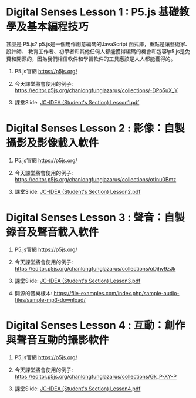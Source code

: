 # Digital Senses Lesson 1 : P5.js 基礎教學及基本編程技巧


甚麼是 P5.js?
p5.js是一個用作創意編碼的JavaScript 函式庫，重點是讓藝術家、設計師、 教育工作者、初學者和其他任何人都能獲得編碼的機會和包容!p5.js是免費和開源的，因為我們相信軟件和學習軟件的工具應該是人人都能獲得的。

1. P5.js官網
https://p5js.org/

2. 今天課堂將會使用的例子:
https://editor.p5js.org/chanlongfunglazarus/collections/-DPo5uX_Y

3. 課堂Slide:
[JC-IDEA (Student's Section) Lesson1.pdf](https://github.com/JC-Project-IDEA/Digital-Senses/files/10878924/JC-IDEA.Student.s.Section.Lesson1.pdf)


# Digital Senses Lesson 2 : 影像：自製攝影及影像載入軟件


1. P5.js官網
https://p5js.org/

2. 今天課堂將會使用的例子:
https://editor.p5js.org/chanlongfunglazarus/collections/otInu0Bmz

3. 課堂Slide:
[JC-IDEA (Student's Section) Lesson2.pdf](https://github.com/JC-Project-IDEA/Digital-Senses/files/10878927/JC-IDEA.Student.s.Section.Lesson2.pdf)


# Digital Senses Lesson 3 : 聲音：自製錄音及聲音載入軟件

1. P5.js官網
https://p5js.org/

2. 今天課堂將會使用的例子:
https://editor.p5js.org/chanlongfunglazarus/collections/oDjhv9zJk

3. 課堂Slide:
[JC-IDEA (Student's Section) Lesson3.pdf](https://github.com/JC-Project-IDEA/Digital-Senses/blob/main/JC-IDEA%20(Student's%20Section)%20Lesson3.pdf)

4. 開源的音樂樣本:
https://file-examples.com/index.php/sample-audio-files/sample-mp3-download/

# Digital Senses Lesson 4 : 互動：創作與聲音互動的攝影軟件

1. P5.js官網
https://p5js.org/

2. 今天課堂將會使用的例子:
https://editor.p5js.org/chanlongfunglazarus/collections/Gk_P-XY-P

3. 課堂Slide:
[JC-IDEA (Student's Section) Lesson4.pdf](https://github.com/JC-Project-IDEA/Digital-Senses/files/10878929/JC-IDEA.Student.s.Section.Lesson4.pdf)




